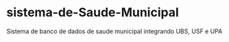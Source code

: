 # sistema-de-Saude-Municipal
Sistema de banco de dados de saude municipal integrando UBS, USF e UPA
